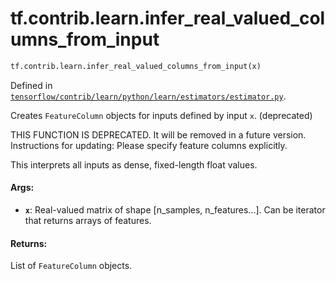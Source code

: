 <div itemscope itemtype="http://developers.google.com/ReferenceObject">
<meta itemprop="name" content="tf.contrib.learn.infer_real_valued_columns_from_input" />
<meta itemprop="path" content="Stable" />
</div>

# tf.contrib.learn.infer_real_valued_columns_from_input

``` python
tf.contrib.learn.infer_real_valued_columns_from_input(x)
```



Defined in [`tensorflow/contrib/learn/python/learn/estimators/estimator.py`](https://www.tensorflow.org/code/tensorflow/contrib/learn/python/learn/estimators/estimator.py).

Creates `FeatureColumn` objects for inputs defined by input `x`. (deprecated)

THIS FUNCTION IS DEPRECATED. It will be removed in a future version.
Instructions for updating:
Please specify feature columns explicitly.

This interprets all inputs as dense, fixed-length float values.

#### Args:

* <b>`x`</b>: Real-valued matrix of shape [n_samples, n_features...]. Can be
     iterator that returns arrays of features.


#### Returns:

List of `FeatureColumn` objects.